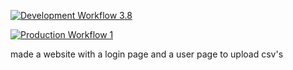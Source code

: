 [![Development Workflow 3.8](https://github.com/shail21p/final_flask/actions/workflows/dev.yml/badge.svg)](https://github.com/shail21p/final_flask/actions/workflows/dev.yml)

[![Production Workflow 1](https://github.com/shail21p/final_flask/actions/workflows/prod.yml/badge.svg)](https://github.com/shail21p/final_flask/actions/workflows/prod.yml)


made a website with a login page and a user page to upload csv's 